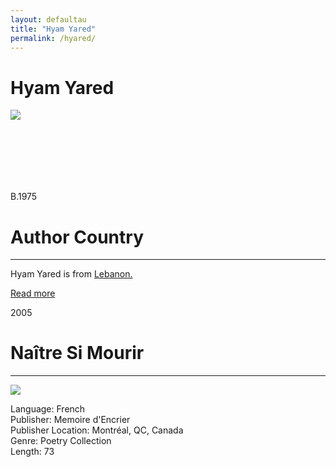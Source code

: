 ```yaml
---
layout: defaultau
title: "Hyam Yared"
permalink: /hyared/
---
```

<!-- partial:index.partial.html -->
<div class="content">
    <h1>Hyam Yared</h1>
    <div class="quote">
        <div><img src="https://leblogdumarathon.files.wordpress.com/2015/06/hyam-yared-c2a9-laurent-denimal.jpg?w=640" class="logo"></div>
    </div>
    <div class="timeline">
        <div style="padding-bottom:100px;"></div>
        <div class="block">
            <div class="date right"><p class="right"> B.1975 </p></div>
            <div class="dot"></div>
            <div class="left first">
            <div class="author_country">
                <h1>Author Country</h1><hr>
          <div class="aclocation">  <p> Hyam Yared is from <a href="{{ site.baseurl }}/65"> Lebanon.</a></p></div>
              <div class="acreadmore">   <a href="https://en.wikipedia.org/wiki/Hyam_Yared" target="_blank">Read more</a> </div>
            </div>
            </div>
        </div>
        <div class="block">
            <div class="date left"><p class="left">2005</p></div>
            <div class="dot"></div>
            <div class="right">
                <h1>Naître Si Mourir</h1><hr>
                <p><img src="https://m.media-amazon.com/images/W/WEBP_402378-T2/images/I/41baeDGyVNL._SY291_BO1,204,203,200_QL40_FMwebp_.jpg"></p>
                <p>
                Language: French<br>
                Publisher: Memoire d'Encrier<br>
                Publisher Location: Montréal, QC, Canada<br>
                Genre: Poetry Collection<br>
                Length: 73<br>
                </p>
            </div>
        </div>
        <div style="padding-bottom:100px;"></div>
    </div>
    <div id="footer">
    </div>
</div>
<!-- partial -->
  <script src='https://cdnjs.cloudflare.com/ajax/libs/jquery/3.1.1/jquery.min.js'></script><script  src="assets/js/authorscript.js"></script>
